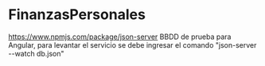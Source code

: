 # FinanzasPersonales

https://www.npmjs.com/package/json-server
BBDD de prueba para Angular, para levantar el servicio se debe ingresar el comando "json-server --watch db.json"
